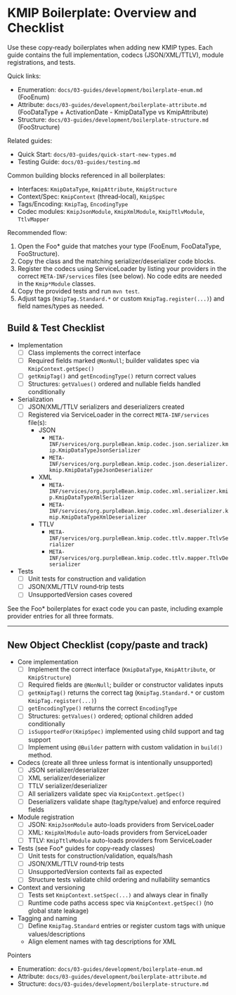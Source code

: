 # KMIP Boilerplate: Overview and Checklist

Use these copy‑ready boilerplates when adding new KMIP types. Each guide contains the full implementation, codecs (JSON/XML/TTLV), module registrations, and tests.

Quick links:
- Enumeration: `docs/03-guides/development/boilerplate-enum.md` (FooEnum)
- Attribute: `docs/03-guides/development/boilerplate-attribute.md` (FooDataType + ActivationDate - KmipDataType vs KmipAttribute)
- Structure: `docs/03-guides/development/boilerplate-structure.md` (FooStructure)

Related guides:
- Quick Start: `docs/03-guides/quick-start-new-types.md`
- Testing Guide: `docs/03-guides/testing.md`

Common building blocks referenced in all boilerplates:
- Interfaces: `KmipDataType`, `KmipAttribute`, `KmipStructure`
- Context/Spec: `KmipContext` (thread‑local), `KmipSpec`
- Tags/Encoding: `KmipTag`, `EncodingType`
- Codec modules: `KmipJsonModule`, `KmipXmlModule`, `KmipTtlvModule`, `TtlvMapper`

Recommended flow:
1) Open the Foo* guide that matches your type (FooEnum, FooDataType, FooStructure).
2) Copy the class and the matching serializer/deserializer code blocks.
3) Register the codecs using ServiceLoader by listing your providers in the correct `META-INF/services` files (see below). No code edits are needed in the `Kmip*Module` classes.
4) Copy the provided tests and run `mvn test`.
5) Adjust tags (`KmipTag.Standard.*` or custom `KmipTag.register(...)`) and field names/types as needed.

## Build & Test Checklist

- Implementation
  - [ ] Class implements the correct interface
  - [ ] Required fields marked `@NonNull`; builder validates spec via `KmipContext.getSpec()`
  - [ ] `getKmipTag()` and `getEncodingType()` return correct values
  - [ ] Structures: `getValues()` ordered and nullable fields handled conditionally

- Serialization
  - [ ] JSON/XML/TTLV serializers and deserializers created
  - [ ] Registered via ServiceLoader in the correct `META-INF/services` file(s):
    - JSON
      - `META-INF/services/org.purpleBean.kmip.codec.json.serializer.kmip.KmipDataTypeJsonSerializer`
      - `META-INF/services/org.purpleBean.kmip.codec.json.deserializer.kmip.KmipDataTypeJsonDeserializer`
    - XML
      - `META-INF/services/org.purpleBean.kmip.codec.xml.serializer.kmip.KmipDataTypeXmlSerializer`
      - `META-INF/services/org.purpleBean.kmip.codec.xml.deserializer.kmip.KmipDataTypeXmlDeserializer`
    - TTLV
      - `META-INF/services/org.purpleBean.kmip.codec.ttlv.mapper.TtlvSerializer`
      - `META-INF/services/org.purpleBean.kmip.codec.ttlv.mapper.TtlvDeserializer`

- Tests
  - [ ] Unit tests for construction and validation
  - [ ] JSON/XML/TTLV round‑trip tests
  - [ ] UnsupportedVersion cases covered

See the Foo* boilerplates for exact code you can paste, including example provider entries for all three formats.

---

## New Object Checklist (copy/paste and track)

- Core implementation
  - [ ] Implement the correct interface (`KmipDataType`, `KmipAttribute`, or `KmipStructure`)
  - [ ] Required fields are `@NonNull`; builder or constructor validates inputs
  - [ ] `getKmipTag()` returns the correct tag (`KmipTag.Standard.*` or custom `KmipTag.register(...)`)
  - [ ] `getEncodingType()` returns the correct `EncodingType`
  - [ ] Structures: `getValues()` ordered; optional children added conditionally
  - [ ] `isSupportedFor(KmipSpec)` implemented using child support and tag support
  - [ ] Implement using `@Builder` pattern with custom validation in `build()` method. 

- Codecs (create all three unless format is intentionally unsupported)
  - [ ] JSON serializer/deserializer
  - [ ] XML serializer/deserializer
  - [ ] TTLV serializer/deserializer
  - [ ] All serializers validate spec via `KmipContext.getSpec()`
  - [ ] Deserializers validate shape (tag/type/value) and enforce required fields

- Module registration
  - [ ] JSON: `KmipJsonModule` auto-loads providers from ServiceLoader
  - [ ] XML: `KmipXmlModule` auto-loads providers from ServiceLoader
  - [ ] TTLV: `KmipTtlvModule` auto-loads providers from ServiceLoader

- Tests (see Foo* guides for copy‑ready classes)
  - [ ] Unit tests for construction/validation, equals/hash
  - [ ] JSON/XML/TTLV round‑trip tests
  - [ ] UnsupportedVersion contexts fail as expected
  - [ ] Structure tests validate child ordering and nullability semantics

- Context and versioning
  - [ ] Tests set `KmipContext.setSpec(...)` and always clear in finally
  - [ ] Runtime code paths access spec via `KmipContext.getSpec()` (no global state leakage)

- Tagging and naming
  - [ ] Define `KmipTag.Standard` entries or register custom tags with unique values/descriptions
  - Align element names with tag descriptions for XML
 
Pointers
- Enumeration: `docs/03-guides/development/boilerplate-enum.md`
- Attribute: `docs/03-guides/development/boilerplate-attribute.md`
- Structure: `docs/03-guides/development/boilerplate-structure.md`
